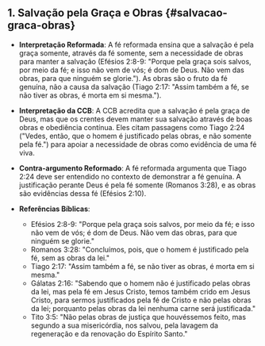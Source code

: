 ## 1. Salvação pela Graça e Obras {#salvacao-graca-obras}

- **Interpretação Reformada**: A fé reformada ensina que a salvação é pela graça somente, através da fé somente, sem a necessidade de obras para manter a salvação (Efésios 2:8-9: "Porque pela graça sois salvos, por meio da fé; e isso não vem de vós; é dom de Deus. Não vem das obras, para que ninguém se glorie."). As obras são o fruto da fé genuína, não a causa da salvação (Tiago 2:17: "Assim também a fé, se não tiver as obras, é morta em si mesma.").

- **Interpretação da CCB**: A CCB acredita que a salvação é pela graça de Deus, mas que os crentes devem manter sua salvação através de boas obras e obediência contínua. Eles citam passagens como Tiago 2:24 ("Vedes, então, que o homem é justificado pelas obras, e não somente pela fé.") para apoiar a necessidade de obras como evidência de uma fé viva.

- **Contra-argumento Reformado**: A fé reformada argumenta que Tiago 2:24 deve ser entendido no contexto de demonstrar a fé genuína. A justificação perante Deus é pela fé somente (Romanos 3:28), e as obras são evidências dessa fé (Efésios 2:10).

- **Referências Bíblicas**:
  - Efésios 2:8-9: "Porque pela graça sois salvos, por meio da fé; e isso não vem de vós; é dom de Deus. Não vem das obras, para que ninguém se glorie."
  - Romanos 3:28: "Concluímos, pois, que o homem é justificado pela fé, sem as obras da lei."
  - Tiago 2:17: "Assim também a fé, se não tiver as obras, é morta em si mesma."
  - Gálatas 2:16: "Sabendo que o homem não é justificado pelas obras da lei, mas pela fé em Jesus Cristo, temos também crido em Jesus Cristo, para sermos justificados pela fé de Cristo e não pelas obras da lei; porquanto pelas obras da lei nenhuma carne será justificada."
  - Tito 3:5: "Não pelas obras de justiça que houvéssemos feito, mas segundo a sua misericórdia, nos salvou, pela lavagem da regeneração e da renovação do Espírito Santo."

